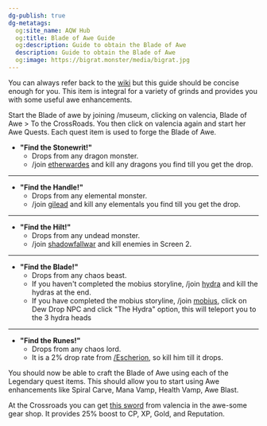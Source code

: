 ```yaml
---
dg-publish: true
dg-metatags:
  og:site_name: AQW Hub
  og:title: Blade of Awe Guide
  og:description: Guide to obtain the Blade of Awe
  description: Guide to obtain the Blade of Awe
  og:image: https://bigrat.monster/media/bigrat.jpg
---
```

You can always refer back to the [wiki](http://aqwwiki.wikidot.com/valencia-s-quests) but this guide should be concise enough for you. This item is integral for a variety of grinds and provides you with some useful awe enhancements.

Start the Blade of awe by joining /museum, clicking on valencia, Blade of Awe > To the CrossRoads. You then click on valencia again and start her Awe Quests. Each quest item is used to forge the Blade of Awe.

- **"Find the Stonewrit!"**
	- Drops from any dragon monster.
	- /join [etherwardes](http://aqwwiki.wikidot.com/etherstorm-war-desoloth) and kill any dragons you find till you get the drop.

---

- **"Find the Handle!"**
	- Drops from any elemental monster.
	- /join [gilead](http://aqwwiki.wikidot.com/ruins-of-great-gilead) and kill any elementals you find till you get the drop.

---

- **"Find the Hilt!"**
	- Drops from any undead monster.
	- /join [shadowfallwar](http://aqwwiki.wikidot.com/shadowfall-war-location) and kill enemies in Screen 2.

---

- **"Find the Blade!"**
	- Drops from any chaos beast.
	- If you haven't completed the mobius storyline, /join [hydra](http://aqwwiki.wikidot.com/hydra-lake) and kill the hydras at the end.
	- If you have completed the mobius storyline, /join [mobius](http://aqwwiki.wikidot.com/mobius), click on Dew Drop NPC and click "The Hydra" option, this will teleport you to the 3 hydra heads

---

- **"Find the Runes!"**
	- Drops from any chaos lord.
	- It is a 2% drop rate from [/Escherion](http://aqwwiki.wikidot.com/escherion-s-tower), so kill him till it drops.

You should now be able to craft the Blade of Awe using each of the Legendary quest items. This should allow you to start using Awe enhancements like Spiral Carve, Mana Vamp, Health Vamp, Awe Blast.

At the Crossroads you can get [this sword](http://aqwwiki.wikidot.com/awethur-s-accoutrements) from valencia in the awe-some gear shop. It provides 25% boost to CP, XP, Gold, and Reputation.